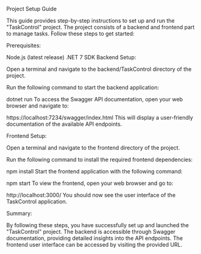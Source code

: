 Project Setup Guide

This guide provides step-by-step instructions to set up and run the "TaskControl" project. The project consists of a backend and frontend part to manage tasks. Follow these steps to get started:

Prerequisites:

Node.js (latest release)
.NET 7 SDK
Backend Setup:

Open a terminal and navigate to the backend/TaskControl directory of the project.

Run the following command to start the backend application:

dotnet run
To access the Swagger API documentation, open your web browser and navigate to:

https://localhost:7234/swagger/index.html
This will display a user-friendly documentation of the available API endpoints.

Frontend Setup:

Open a terminal and navigate to the frontend directory of the project.

Run the following command to install the required frontend dependencies:

npm install
Start the frontend application with the following command:

npm start
To view the frontend, open your web browser and go to:

http://localhost:3000/
You should now see the user interface of the TaskControl application.

Summary:

By following these steps, you have successfully set up and launched the "TaskControl" project. The backend is accessible through Swagger documentation, providing detailed insights into the API endpoints. The frontend user interface can be accessed by visiting the provided URL.